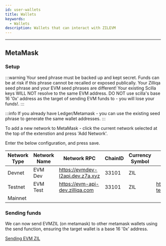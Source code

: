 ```yaml
---
id: user-wallets
title: Wallets
keywords:
  - Wallets
description: Wallets that can interact with ZILEVM
---
```


---

## MetaMask

### Setup

:::warning
Your seed phrase must be backed up and kept secret.
Funds can be at risk if this phrase cannot be recalled or exposed publically.
Your Zilliqa seed phrase and your EVM seed phrases are different! Your existing Scilla keys WILL NOT resolve to the same EVM address. DO NOT use scilla's base 16 '0x' address as the target of sending EVM funds to - you will lose your funds!.
:::

:::info
If you already have Ledger/Metamask - you can use the existing seed phrase to generate the same wallet addresses.
:::

To add a new network to MetaMask - click the current network selected at the top of the extenstion and press 'Add Network'.

Enter the below configuration, and press save.

| Network Type | Network Name  | Network RPC                       | ChainID | Currency Symbol | Block Explorer URL |
|--------------|---------------|-----------------------------------|---------|-----------------|--------------------|
| Devnet       | EVM Dev       | https://evmdev-l2api.dev.z7a.xyz  | 33101   | ZIL             |                    |
| Testnet      | EVM Test      | https://evm-api-dev.zilliqa.com   | 33101   | ZIL             | https://zilliqa-testnet.tryethernal.com/ |
| Mainnet      |               |                                   |         |                 |                    |

### Sending funds

We can now send EVMZIL (on metamask) to other metamask wallets using the send function, ensuring the target wallet is a base 16 '0x' address.

[Sending EVM ZIL](/img/evm/send_evm_zil.png)
